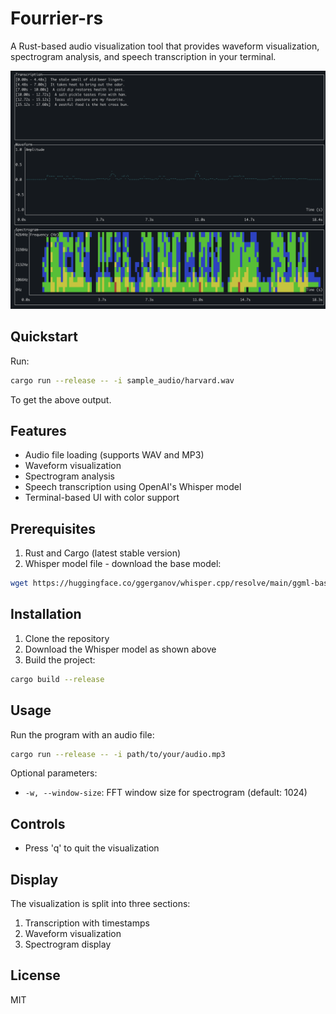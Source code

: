 # Fourrier-rs

A Rust-based audio visualization tool that provides waveform visualization, spectrogram analysis, and speech transcription in your terminal.

![Screenshot](./img/image.png)

## Quickstart
Run:
```bash
cargo run --release -- -i sample_audio/harvard.wav
```
To get the above output.

## Features

- Audio file loading (supports WAV and MP3)
- Waveform visualization
- Spectrogram analysis
- Speech transcription using OpenAI's Whisper model
- Terminal-based UI with color support

## Prerequisites

1. Rust and Cargo (latest stable version)
2. Whisper model file - download the base model:
```bash
wget https://huggingface.co/ggerganov/whisper.cpp/resolve/main/ggml-base.bin -O whisper-base.bin
```

## Installation

1. Clone the repository
2. Download the Whisper model as shown above
3. Build the project:
```bash
cargo build --release
```

## Usage

Run the program with an audio file:

```bash
cargo run --release -- -i path/to/your/audio.mp3
```

Optional parameters:
- `-w, --window-size`: FFT window size for spectrogram (default: 1024)

## Controls

- Press 'q' to quit the visualization

## Display

The visualization is split into three sections:
1. Transcription with timestamps
2. Waveform visualization
3. Spectrogram display

## License

MIT 
